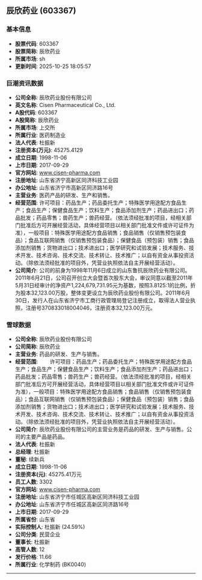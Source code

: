 ## 辰欣药业 (603367)

### 基本信息

- **股票代码**: 603367
- **股票简称**: 辰欣药业
- **所属市场**: sh
- **更新时间**: 2025-10-25 18:05:57

### 巨潮资讯数据

- **公司全称**: 辰欣药业股份有限公司
- **英文名称**: Cisen Pharmaceutical Co., Ltd.
- **A股代码**: 603367
- **A股简称**: 辰欣药业
- **所属市场**: 上交所
- **所属行业**: 医药制造业
- **法人代表**: 杜振新
- **注册资本(万元)**: 45275.4129
- **成立日期**: 1998-11-06
- **上市日期**: 2017-09-29
- **官方网站**: www.cisen-pharma.com
- **注册地址**: 山东省济宁高新区同济科技工业园
- **办公地址**: 山东省济宁市高新区同济路16号
- **主营业务**: 医药产品的研发、生产和销售。
- **经营范围**: 许可项目：药品生产；药品委托生产；特殊医学用途配方食品生产；食品生产；保健食品生产；饮料生产；食品添加剂生产；药品进出口；药品批发；药品零售；兽药生产；兽药经营。（依法须经批准的项目，经相关部门批准后方可开展经营活动，具体经营项目以相关部门批准文件或许可证件为准），一般项目：特殊医学用途配方食品销售；食品销售（仅销售预包装食品）；食品互联网销售（仅销售预包装食品）；保健食品（预包装）销售；食品添加剂销售；货物进出口；技术进出口；医学研究和试验发展；技术服务、技术开发、技术咨询、技术交流、技术转让、技术推广；以自有资金从事投资活动。（除依法须经批准的项目外，凭营业执照依法自主开展经营活动）。
- **公司简介**: 公司的前身为1998年11月6日成立的山东鲁抗辰欣药业有限公司。2011年6月21日，公司召开创立大会暨首次股东大会，审议同意以截至2011年5月31日经审计的净资产1,224,679,731.95元为基数，按照3.8125:1的比例，折为股本32,123.00万股，整体变更设立为辰欣药业股份有限公司。2011年6月30日，发行人在山东省济宁市工商行政管理局登记注册成立，取得法人营业执照，注册号370833018004046，注册资本32,123.00万元。

### 雪球数据

- **公司全称**: 辰欣药业股份有限公司
- **公司简称**: 辰欣药业
- **主营业务**: 药品的研发、生产与销售。
- **经营范围**: 　　许可项目：药品生产；药品委托生产；特殊医学用途配方食品生产；食品生产；保健食品生产；饮料生产；食品添加剂生产；药品进出口；药品批发；药品零售；兽药生产；兽药经营。（依法须经批准的项目，经相关部门批准后方可开展经营活动，具体经营项目以相关部门批准文件或许可证件为准），一般项目：特殊医学用途配方食品销售；食品销售（仅销售预包装食品）；食品互联网销售（仅销售预包装食品）；保健食品（预包装）销售；食品添加剂销售；货物进出口；技术进出口；医学研究和试验发展；技术服务、技术开发、技术咨询、技术交流、技术转让、技术推广；以自有资金从事投资活动。（除依法须经批准的项目外，凭营业执照依法自主开展经营活动）。
- **公司简介**: 辰欣药业股份有限公司的主营业务是药品的研发、生产与销售。公司的主要产品是药品。
- **法人代表**: 杜振新
- **总经理**: 杜振新
- **董秘**: 续新兵
- **成立日期**: 1998-11-06
- **注册资本(元)**: 45275.41万元
- **员工人数**: 3302
- **官方网站**: www.cisen-pharma.com
- **注册地址**: 山东省济宁市任城区高新区同济科技工业园
- **办公地址**: 山东省济宁市任城区高新区同济路16号
- **上市日期**: 2017-09-29
- **所属省份**: 山东省
- **实际控制人**: 杜振新 (24.59%)
- **公司分类**: 民营企业
- **董事长**: 杜振新
- **高管人数**: 12
- **发行价格**: 11.66
- **所属行业**: 化学制药 (BK0040)

---